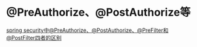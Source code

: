 # @PreAuthorize、@PostAuthorize等

[spring security中@PreAuthorize、@PostAuthorize、@PreFilter和@PostFilter四者的区别](https://blog.csdn.net/weixin_39220472/article/details/80873268)
